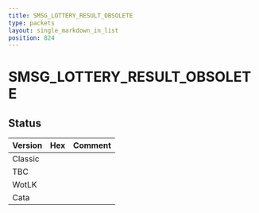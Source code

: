 ```yaml
---
title: SMSG_LOTTERY_RESULT_OBSOLETE
type: packets
layout: single_markdown_in_list
position: 824
---
```


# SMSG_LOTTERY_RESULT_OBSOLETE

## Status

Version | Hex | Comment
---------- | ---------- | ---------- 
Classic |  |  
TBC |  |  
WotLK |  |  
Cata |  |  
